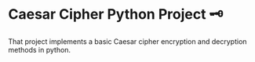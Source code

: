 # Caesar Cipher Python Project 🗝️
That project implements a basic Caesar cipher encryption and decryption methods in python. 
